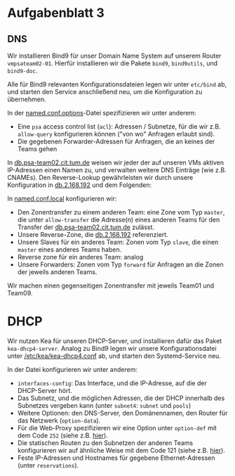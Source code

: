 # Aufgabenblatt 3

## DNS 

Wir installieren Bind9 für unser Domain Name System auf unserem Router `vmpsateam02-01`.
Hierfür installieren wir die Pakete `bind9`, `bind9utils`, und `bind9-doc`.

Alle für Bind9 relevanten Konfigurationsdateien legen wir unter `etc/bind` ab, und starten den Service anschließend neu, um die Konfiguration zu übernehmen.

In der [named.conf.options](../../ansible/roles/dns/templates/vmpsateam02-01/etc/bind/named.conf.options)-Datei spezifizieren wir unter anderem:
- Eine `psa` access control list (`acl`): Adressen / Subnetze, für die wir z.B. `allow-query` konfigurieren können ("von wo" Anfragen erlaubt sind).
- Die gegebenen Forwarder-Adressen für Anfragen, die an keines der Teams gehen

In [db.psa-team02.cit.tum.de](../../ansible/roles/dns/templates/vmpsateam02-01/etc/bind/db.psa-team02.cit.tum.de)
weisen wir jeder der auf unseren VMs aktiven IP-Adressen einen Namen zu, und verwalten weitere DNS Einträge (wie z.B. CNAMEs).
Den Reverse-Lookup gewährleisten wir durch unsere Konfiguration in [db.2.168.192](../../ansible/roles/dns/templates/vmpsateam02-01/etc/bind/db.2.168.192) und dem Folgenden:

In [named.conf.local](../../ansible/roles/dns/templates/vmpsateam02-01/etc/bind/named.conf.local) konfigurieren wir:
- Den Zonentransfer zu einem anderen Team: eine Zone vom Typ `master`, die unter `allow-transfer` die Adresse(n) eines anderen Teams für den Transfer der  [db.psa-team02.cit.tum.de](../../ansible/roles/dns/templates/vmpsateam02-01/etc/bind/db.psa-team02.cit.tum.de) zulässt.
- Unsere Reverse-Zone, die [db.2.168.192](../../ansible/roles/dns/templates/vmpsateam02-01/etc/bind/db.2.168.192) referenziert.
- Unsere Slaves für ein anderes Team: Zonen vom Typ `slave`, die einen `master` eines anderes Teams haben.
- Reverse zone für ein anderes Team: analog
- Unsere Forwarders: Zonen vom Typ `forward` für Anfragen an die Zonen der jeweils anderen Teams. 

Wir machen einen gegenseitigen Zonentransfer mit jeweils Team01 und Team09.

# DHCP

Wir nutzen Kea für unseren DHCP-Server, und installieren dafür das Paket `kea-dhcp4-server`.
Analog zu Bind9 legen wir unsere Konfigurationsdatei unter [/etc/kea/kea-dhcp4.conf](../../ansible/roles/dhcp/templates/vmpsateam02-01/etc/kea/kea-dhcp4.conf) ab, und starten den Systemd-Service neu. 

In der Datei konfigurieren wir unter anderem:
- `interfaces-config`: Das Interface, und die IP-Adresse, auf die der DHCP-Server hört. 
- Das Subnetz, und die möglichen Adressen, die der DHCP innerhalb des Subnetzes vergeben kann (unter `subnet4`: `subnet` und `pools`)
- Weitere Optionen: den DNS-Server, den Domänennamen, den Router für das Netzwerk (`option-data`).
- Für die Web-Proxy spezifizieren wir eine Option unter `option-def` mit dem Code `252` (siehe z.B. [hier](https://serverfault.com/questions/707586/is-it-possible-to-configure-proxy-setting-through-dhcp)).
- Die statischen Routen zu den Subnetzen der anderen Teams konfigurieren wir auf ähnliche Weise mit dem Code 121 (siehe z.B. [hier]()). 
- Feste IP-Adressen und Hostnames für gegebene Ethernet-Adressen (unter `reservations`).

